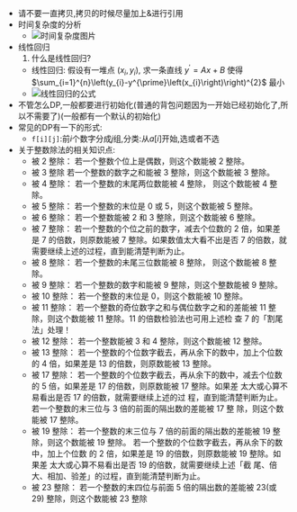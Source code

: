 * 请不要一直拷贝,拷贝的时候尽量加上&进行引用
* 时间复杂度的分析
  * ![时间复杂度图片](https://files.catbox.moe/sdu8ls.png)
* 线性回归
  1. 什么是线性回归?
    * 线性回归: 假设有一堆点  $\left(x_{i}, y_{i}\right)$, 求一条直线  $y^{\prime}=Ax+B$  使得  $\sum_{i=1}^{n}\left(y_{i}-y^{\prime}\left(x_{i}\right)\right)^{2}$  最小      
    * ![线性回归的公式](https://files.catbox.moe/1sq83y.png)
* 不管怎么DP,一般都要进行初始化(普通的背包问题因为一开始已经初始化了,所以不需要了)(一般都有一个默认的初始化)
* 常见的DP有一下的形式:
  * `f[i][j]`:前$i$个数字分成$j$组,分类:从$a[i]$开始,选或者不选
* 关于整数除法的相关知识点:
  * 被 2 整除： 若一个整数个位上是偶数，则这个数能被 2 整除。
  * 被 3 整除 若一个整数的数字之和能被 3 整除，则这个数能被 3 整除。
  * 被 4 整除： 若一个整数的末尾两位数能被 4 整除， 则这个数能被 4 整除。
  * 被 5 整除： 若一个整数的末位是 0 或 5，则这个数能被 5 整除。
  * 被 6 整除： 若一个整数能被 2 和 3 整除，则这个数能被 6 整除。
  * 被 7 整除： 若一个整数的个位之前的数字，减去个位数的 2 倍，如果差 是 7 的倍数，则原数能被 7 整除。如果数值太大看不出是否 7 的倍数，就需要继续上述的过程，直到能清楚判断为止。
  * 被 8 整除： 若一个整数的未尾三位数能被 8 整除， 则这个数能被 8 整除。
  * 被 9 整除： 若一个整数的数字和能被 9 整除，则这个整数能被 9 整除。
  * 被 10 整除： 若一个整数的末位是 0，则这个数能被 10 整除。
  * 被 11 整除： 若一个整数的奇位数字之和与偶位数字之和的差能被 11 整 除，则这个数能被 11 整除。11 的倍数检验法也可用上述检 查 7 的「割尾法」处理！
  * 被 12 整除： 若一个整数能被 3 和 4 整除，则这个数能被 12 整除。
  * 被 13 整除： 若一个整数的个位数字截去，再从余下的数中，加上个位数 的 4 倍，如果差是 13 的倍数，则原数能被 13 整除。
  * 被 17 整除： 若一个整数的个位数字截去，再从余下的数中，减去个位数 的 5 倍，如果差是 17 的倍数，则原数能被 17 整除。如果差 太大或心算不易看出是否 17 的倍数，就需要继续上述的过 程，直到能清楚判断为止。 若一个整数的末三位与 3 倍的前面的隔出数的差能被 17 整 除，则这个数能被 17 整除。
  * 被 19 整除： 若一个整数的末三位与 7 倍的前面的隔出数的差能被 19 整 除，则这个数能被 19 整除。 若一个整数的个位数字截去，再从余下的数中，加上个位数 的 2 倍，如果差是 19 的倍数，则原数能被 19 整除。如果差 太大或心算不易看出是否 19 的倍数，就需要继续上述「截 尾、倍大、相加、验差」的过程，直到能清楚判断为止。
  * 被 23 整除： 若一个整数的末四位与前面 5 倍的隔出数的差能被 23(或 29) 整除，则这个数能被 23 整除
